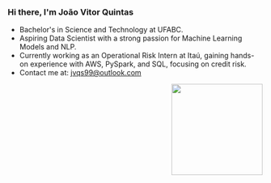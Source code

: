 ### Hi there, I'm João Vitor Quintas

-  Bachelor's in Science and Technology at UFABC.  
-  Aspiring Data Scientist with a strong passion for Machine Learning Models and NLP.  
-  Currently working as an Operational Risk Intern at Itaú, gaining hands-on experience with AWS, PySpark, and SQL, focusing on credit risk.
-  Contact me at: jvqs99@outlook.com  

<div align="center">
  <img style="float: right !important;" height="180em" src="https://github-readme-stats-sigma-five.vercel.app/api/top-langs/?username=joaovquintas&layout=compact&langs_count=6&theme=onedark"/>
</div>
